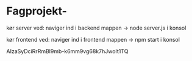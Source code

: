 # Fagprojekt-


kør server ved: naviger ind i backend mappen -> node server.js i konsol

kør frontend ved: naviger ind i frontend mappen -> npm start i konsol

AIzaSyDciRrRmBl9mb-k6mm9vg68k7hJwoIt1TQ